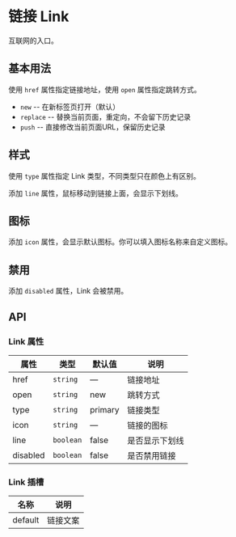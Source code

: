 # 链接 Link
互联网的入口。


## 基本用法
使用 `href` 属性指定链接地址，使用 `open` 属性指定跳转方式。
- `new` -- 在新标签页打开（默认）
- `replace` -- 替换当前页面，重定向，不会留下历史记录
- `push` -- 直接修改当前页面URL，保留历史记录
<demo src="./demo/link/basic.vue"/>


## 样式
使用 `type` 属性指定 Link 类型，不同类型只在颜色上有区别。

添加 `line` 属性，鼠标移动到链接上面，会显示下划线。
<demo src="./demo/link/line.vue"/>


## 图标
添加 `icon` 属性，会显示默认图标。你可以填入图标名称来自定义图标。
<demo src="./demo/link/icon.vue"/>


## 禁用
添加 `disabled` 属性，Link 会被禁用。
<demo src="./demo/link/disabled.vue"/>


## API

### Link 属性
| 属性 | 类型 | 默认值 | 说明 |
| --- | --- | --- | --- |
| href      | `string`  | —       | 链接地址 |
| open      | `string`  | new     | 跳转方式 |
| type      | `string`  | primary | 链接类型 |
| icon      | `string`  | —       | 链接的图标 |
| line      | `boolean` | false   | 是否显示下划线 |
| disabled  | `boolean` | false   | 是否禁用链接 |

### Link 插槽
| 名称 | 说明 |
| --- | --- |
| default | 链接文案 |
